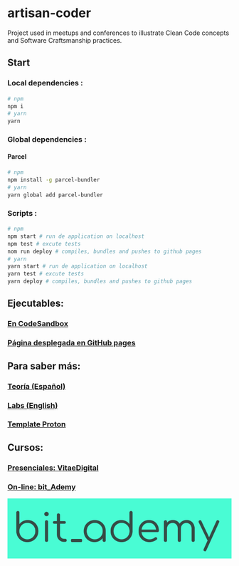 # artisan-coder

Project used in meetups and conferences to illustrate Clean Code concepts and Software Craftsmanship practices.

## Start

### Local dependencies :

```bash
# npm
npm i
# yarn
yarn
```

### Global dependencies :

#### Parcel

```bash
# npm
npm install -g parcel-bundler
# yarn
yarn global add parcel-bundler
```

### Scripts :

```bash
# npm
npm start # run de application on localhost
npm test # excute tests
nom run deploy # compiles, bundles and pushes to github pages
# yarn
yarn start # run de application on localhost
yarn test # excute tests
yarn deploy # compiles, bundles and pushes to github pages
```

## Ejecutables:

### [En CodeSandbox](https://codesandbox.io/s/github/BitAdemy/artisan-coder/tree/master/?fontsize=14&hidenavigation=1&theme=dark)

### [Página desplegada en GitHub pages](https://bitademy.github.io/artisan-coder/)

## Para saber más:

### [Teoría (Español)](https://github.com/BitAdemy/CleanCode)

### [Labs (English)](https://github.com/LabsAdemy/CleanCodeLab)

### [Template Proton](https://github.com/AtomicBuilders/proton)

## Cursos:

### [Presenciales: VitaeDigital](http://www.vitaedigital.com/proyectos-de-formacion?q=clean+code)

### [On-line: bit_Ademy](https://aula.bitademy.com/p/codigo-limpio/?product_id=1613324&coupon_code=CLEAN_CODE_MEETUP_20)

[![bit_ademy](./src/assets/bit_ademy.png)](https://bitademy.com)
